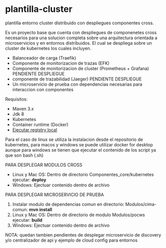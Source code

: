 # plantilla-cluster
plantilla entorno cluster distribuido con despliegues componentes cross.


Es un proyecto base que cuenta con despliegues de componenetes cross necesarios para una solucion completa sobre una arquitectura orientada a microservicios y en entornos distribuidos. El cual se despliega sobre un cluster de kubernetes los cuales incluyen.

* Balanceador de carga (Traefik)
* Componente de monitorizacion de trazas (EFK)
* Componente de monitorizacion de cluster (Prometheus + Grafana) PENDIENTE DESPLIEGUE
* componente de trazabilidad (Jaeger) PENDIENTE DESPLIEGUE
* Un microservicio de prueba con dependencias necesarias para interaccion con componentes

Requisitos:
* Maven 3.x
* Jdk 8
* Kubernetes
* Container runtime (Docker)
* [Ejecutar registry local](https://docs.docker.com/registry/deploying/)

Para el caso de linux se utiliza la instalacion desde el repositorio de kubernetes, para macos y windows se puede utilizar docker for desktop aunque para windows se tienen que ejecutar el contenido de los script ya que son bash (.sh)



PARA DESPLEGAR MODULOS CROSS
* Linux y Mac OS: Dentro de directorio Componentes_core/kubernetes ejecutar: **deploy**
* Windows: Ejectuar contenido dentro de archivo

PARA DESPLEGAR MICROSERVICIO DE PRUEBA
1. Instalar modulo de dependencias comun en directorio: Modulos/cima-comun: **mvn install**
2. Linux y Mac OS: Dentro de directorio de modulo Modulos/pocws ejecutar: **build**
3. Windows: Ejectuar contenido dentro de archivo

NOTA: quedan tambien pendientes de desplegar microservicio de discovery y/o centralizador de api y ejemplo de cloud config para entornos

